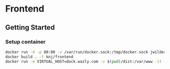 # Frontend

## Getting Started

### Setup container

```sh
docker run -d -p 80:80 -v /var/run/docker.sock:/tmp/docker.sock jwilder/nginx-proxy
docker build . -t knj/frontend
docker run -e VIRTUAL_HOST=dock.wazly.com -v $(pwd)/dist:/var/www -it -d knj/frontend
```
